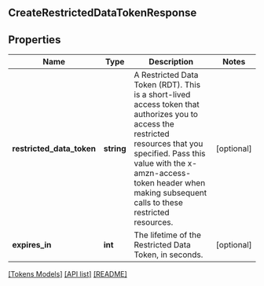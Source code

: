 ## CreateRestrictedDataTokenResponse

## Properties

Name | Type | Description | Notes
------------ | ------------- | ------------- | -------------
**restricted_data_token** | **string** | A Restricted Data Token (RDT). This is a short-lived access token that authorizes you to access the restricted resources that you specified. Pass this value with the x-amzn-access-token header when making subsequent calls to these restricted resources. | [optional]
**expires_in** | **int** | The lifetime of the Restricted Data Token, in seconds. | [optional]

[[Tokens Models]](../) [[API list]](../../Api) [[README]](../../../README.md)
